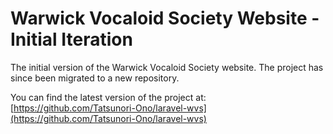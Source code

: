 # Warwick Vocaloid Society Website - Initial Iteration

The initial version of the Warwick Vocaloid Society website. The project has since been migrated to a new repository.

You can find the latest version of the project at:  
[https://github.com/Tatsunori-Ono/laravel-wvs](https://github.com/Tatsunori-Ono/laravel-wvs)
